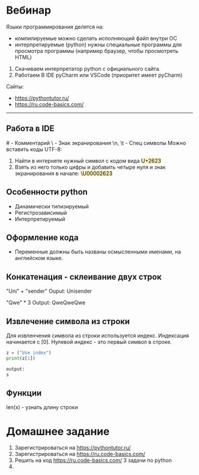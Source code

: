 # Вебинар

Языки программирования делятся на:
- компилируемые
	можно сделать исполняющий файл внутри ОС
- интерпретируемые (python)
	нужны специальные программы для просмотра программы (например браузер, чтобы просмотреть HTML)

1. Скачиваем интерпретатор python с официального сайта.
2. Работаем В IDE pyCharm или VSCode (приоритет имеет pyCharm)

Сайты:
- https://pythontutor.ru/
- https://ru.code-basics.com/
***
## Работа в IDE
\# - Комментарий
\\ - Знак экранирования
\\n, \\t - Спец символы
Можно вставить коды UTF-8:
1. Найти в интернете нужный символ с кодом вида <mark style="background: #FFF3A3A6;">U+2623</mark> 
2. Взять из него только цифры и добавить четыре нуля и знак экранирования в начале: <mark style="background: #FFF3A3A6;">\\U00002623</mark>

## Особенности python
- Динамически типизируемый
- Регистрозависимый
- Интерпретируемый

## Оформление кода
- Переменные должны быть названы осмысленными именами, на английском языке.

## Конкатенация - склеивание двух строк
"Uni" + "sender"
Ouput:
Unisender

"Qwe" * 3
Output:
QweQweQwe
## Извлечение символа из строки
Для извленчения символа из строки используется индекс.
Индексация начинается с \[0\].
Нулевой индекс - это первый символ в строке.
~~~python
z = ("Use index")
print(z[1])

output:
s
~~~

## Функции
len(x) - узнать длину строки
# Домашнее задание
1. Зарегистрироваться на https://pythontutor.ru/
2. Зарегистрироваться на https://ru.code-basics.com/
3. Решить на код https://ru.code-basics.com/ 3 задачи по python
4. 